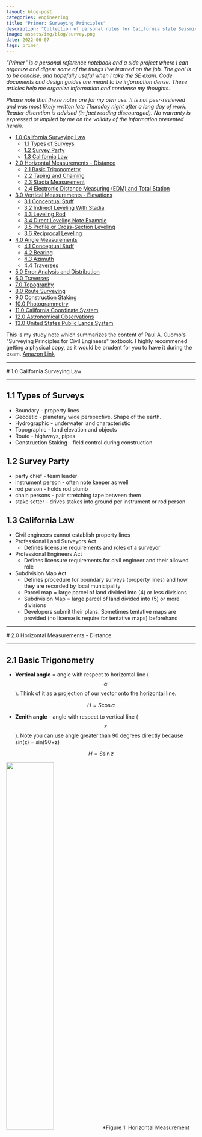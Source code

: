 ```yaml
---
layout: blog-post
categories: engineering
title: "Primer: Surveying Principles"
description: "Collection of personal notes for California state Seismic PE Exam"
image: assets/img/blog/survey.png
date: 2022-06-07
tags: primer
---
```


*"Primer" is a personal reference notebook and a side project where I can organize and digest some of the things I've learned on the job. The goal is to be concise, and hopefully useful when I take the SE exam. Code documents and design guides are meant to be information dense. These articles help me organize information and condense my thoughts.*

*Please note that these notes are for my own use. It is not peer-reviewed and was most likely written late Thursday night after a long day of work. Reader discretion is advised (in fact reading discouraged). No warranty is expressed or implied by me on the validity of the information presented herein.*


- [1.0 California Surveying Law](#10-california-surveying-law)
  * [1.1 Types of Surveys](#11-types-of-surveys)
  * [1.2 Survey Party](#12-survey-party)
  * [1.3 California Law](#13-california-law)
- [2.0 Horizontal Measurements - Distance](#20-horizontal-measurements---distance)
  * [2.1 Basic Trigonometry](#21-basic-trigonometry)
  * [2.2 Taping and Chaining](#22-taping-and-chaining)
  * [2.3 Stadia Measurement](#23-stadia-measurement)
  * [2.4 Electronic Distance Measuring (EDM) and Total Station](#24-electronic-distance-measuring--edm--and-total-station)
- [3.0 Vertical Measurements - Elevations](#30-vertical-measurements---elevations)
  * [3.1 Conceptual Stuff](#31-conceptual-stuff)
  * [3.2 Indirect Leveling With Stadia](#32-indirect-leveling-with-stadia)
  * [3.3 Leveling Rod](#33-leveling-rod)
  * [3.4 Direct Leveling Note Example](#34-direct-leveling-note-example)
  * [3.5 Profile or Cross-Section Leveling](#35-profile-or-cross-section-leveling)
  * [3.6 Reciprocal Leveling](#36-reciprocal-leveling)
- [4.0 Angle Measurements](#40-angle-measurements)
  * [4.1 Conceptual Stuff](#41-conceptual-stuff)
  * [4.2 Bearing](#42-bearing)
  * [4.3 Azimuth](#43-azimuth)
  * [4.4 Traverses](#44-traverses)
- [5.0 Error Analysis and Distribution](#50-error-analysis-and-distribution)
- [6.0 Traverses](#60-traverses)
- [7.0 Topography](#70-topography)
- [8.0 Route Surveying](#80-route-surveying)
- [9.0 Construction Staking](#90-construction-staking)
- [10.0 Photogrammetry](#100-photogrammetry)
- [11.0 California Coordinate System](#110-california-coordinate-system)
- [12.0 Astronomical Observations](#120-astronomical-observations)
- [13.0 United States Public Lands System](#130-united-states-public-lands-system)


This is my study note which summarizes the content of Paul A. Cuomo's "Surveying Principles for Civil Engineers" textbook. I highly recommened getting a physical copy, as it would be prudent for you to have it during the exam. [Amazon Link](https://www.amazon.com/Surveying-Principles-Civil-Engineers-2nd/dp/1888577940)





<div style="page-break-after: always;"></div>
<hr>
# 1.0 California Surveying Law
<hr>

## 1.1 Types of Surveys

* Boundary - property lines
* Geodetic - planetary wide perspective. Shape of the earth.
* Hydrographic - underwater land characteristic
* Topographic - land elevation and objects
* Route  - highways, pipes
* Construction Staking - field control during construction

## 1.2 Survey Party

* party chief - team leader
* instrument person - often note keeper as well
* rod person - holds rod plumb
* chain persons - pair stretching tape between them
* stake setter - drives stakes into ground per instrument or rod person

## 1.3 California Law
* Civil engineers cannot establish property lines
* Professional Land Surveyors Act
    * Defines licensure requirements and roles of a surveyor
* Professional Engineers Act
    * Defines licensure requirements for civil engineer and their allowed role
* Subdivision Map Act
    * Defines procedure for boundary surveys (property lines) and how they are recorded by local municipality
    * Parcel map = large parcel of land divided into (4) or less divisions
    * Subdivision Map = large parcel of land divided into (5) or more divisions
    * Developers submit their plans. Sometimes tentative maps are provided (no license is require for tentative maps) beforehand














<div style="page-break-after: always;"></div>
<hr>
# 2.0 Horizontal Measurements - Distance
<hr>

## 2.1 Basic Trigonometry

* **Vertical angle** = angle with respect to horizontal line ($$\alpha$$). Think of it as a projection of our vector onto the horizontal line.

$$H = S \cos \alpha$$

* **Zenith angle** - angle with respect to vertical line ($$z$$). Note you can use angle greater than 90 degrees directly because sin(z) = sin(90+z)

$$H = S \sin z$$

<img src="/assets/img/blog/survey1.png" style="width:50%;"/>
*Figure 1: Horizontal Measurement Trigonometry*


## 2.2 Taping and Chaining

* Taping and chaining involves two people measuring horizontal distance with **Gunter's chain** (66 ft) or a steel tape. Try to measure horizontal distance directly without using any trigonometry (use a **plumb bob** for leveling)
* Here are some useful unit conversions:

<img src="/assets/img/blog/survey2.png" style="width:50%;"/>
*Figure 2: Common Unit Conversion*

* There are three types of tapes: 1.) add tape, 2.) cut tape, and graduated tape. Their main difference is how the last feet is measured and calibrated (see figure below for an illustration. The rear chain-person holds the roll of tape. The forward chain-person holds near the zero mark.

<img src="/assets/img/blog/survey3.png" style="width:60%;"/>
*Figure 3: Different Type of Tape*


* Temperature correction can be applied with the following equation. Let c = the correction amount. To = 68<sup>o</sup>>F unless otherwise noted.
    * If T > To, the tape is hot and expanded which reads smaller, c is positive, real distance is actually larger
    * If T < To, the tape is cold and contracted which reads bigger, c is negative, real distance is actually smaller

$$c = (6.45 \times 10^{-6}) (T - T_o) L_{measured}$$

$$T_{true} = T_{measured} + c$$

* *Tip: When tape is measured at an incline. Make sure to correct for S, before calculating H*


## 2.3 Stadia Measurement
* Measuring distance with a lens w/ cross-hair and a rod. Distance can be indirectly deduced by reading the gap between cross-hair. Usually K = 100 ft and C is 0 ft unless otherwise noted.

$$distance = KI + C$$

* I is the crosshair reading as illustrated below:

<img src="/assets/img/blog/survey4.png" style="width:70%;"/>
*Figure 4: Stadia Cross Hair*

* **Very rare for reading to be level**, more often you the scope is slanted and need to adjust measurements. Referring to the figure below:

<img src="/assets/img/blog/survey5.png" style="width:90%;"/>
*Figure 5: Inclined Stadia Measurement*

1. Reading line AB = I, which is longer than actual because slanted scope
2. Convert to the effective rod intercept by first determining the vertical angle. **Note how the vertical angle corresponds in the figure above** ($$\alpha$$)

    $$I_1 = I \cos(\alpha)$$

3. Now the actual slanted distance (S) can be determined as we've shown before:

    $$S = K I_1 + c = KI \cos(\theta) + c$$

4. Finally let's convert to horizontal distance:

    $$H = S \cos(\alpha) = (KI \cos(\alpha) + c) \cos(\alpha)$$

    $$V = S \sin(\alpha) = (KI \cos(\alpha) + c) \sin(\alpha)$$


## 2.4 Electronic Distance Measuring (EDM) and Total Station

* EDM is essentially the high-tech version of stadia that is superior all around. Distance is measured by measuring wavelength of light as it is reflected. Occasionally, some error adjustment is required:
    * Constant prizm offset. Reduce distanced measured by 30 mm to 40 mm (because of internal reflector distance)
    * Varying atmospheric pressure adjustment (measured in ppm)

$$c = L_{measured} \times \frac{ppm}{1000000}$$

* Total station is the even more advanced version that allows for measurement of all distances and angles. No need to take notes when you have a total station.














<div style="page-break-after: always;"></div>
<hr>
# 3.0 Vertical Measurements - Elevations
<hr>

## 3.1 Conceptual Stuff

* All elevation is measured with respect to a **datum**. In the US, that datum is based on the **Mean Sea Level 1929 Adjustment (MSL29)**
* Here are some commonly used terminologies:
    * leveling circuit - our instrument which has a telescope for rod readings. Often rotation is restricted to only vertical axis (i.e. always horizontal)
    * (RR) rod reading
    * (HI) instrument height - usually refers to elevation at sightline. But may also refer to height of equipment itself
    * (BS) backsight - RR at the previous point of measurement. **associated with plus (+)**
    * (FS) foresight - RR at the next point of measurement. **associated with minus (-)**
    * (BM) benchmark - a location where we know the exact elevation (serves as control and error correction)
    * (TBM) temporary benchmark - not official, usually used by individuals for temporary purposes
    * (TP) turning point - point whose elevation is determined prior to moving the level
* Our instrument does not has to be placed in the middle of FS and BS (rotating 180 degree) each time. There is some freedom but our equipment should always be set up with equal distance to BS and FS to minimize curvature and refraction errors. If this is not possible (say that places our instrument in the middle of a river), then use **reciprocal leveling**

<img src="/assets/img/blog/survey6.png" style="width:75%;"/>
*Figure 6: Leveling Instrument*

Referring to the figure above, the procedure for leveling is as follows:

1. We know elevation at point X is 100 ft
2. From RR of BS, we read 4.5 ft 
3. => 100 + 4.5 = 104.5 ft is the elevation of HI

    $$HI = elev_{BS} + BS$$

4. Now rotate to the FS, we read RR of FS as 1.5 ft. Subtract this value to get elevation of FS.
5. => 104.5 - 1.5 = 103 ft is the elevation at Y

    $$elev_{FS} = HI - FS$$

6. Move instrument, FS becomes the new BS, repeat until done

* **Precise Leveling** - high order of accuracy. Used to furnish low-order work. Covers large area. More precise equipment is used.

## 3.2 Indirect Leveling With Stadia

* Use stadia as we have seen in the last chapter, but calculate "V" this time. Then add/subtract by given elevation
* Often we need to adjust by add/subtracting rod and instrument height:

<img src="/assets/img/blog/survey6.5.png" style="width:80%;"/>


## 3.3 Leveling Rod

* Rods can extend up to 13 ft, with 0 at the base. There are two types:
    * **self-reading rod** - Philadelphia rod (most popular)
    * **self-reducing rod** - Lenker rod. No notes need to be taken. Set zero at HI. Value increases from top to bottom

<img src="/assets/img/blog/survey7.png" style="width:100%;"/>
*Figure 7: Type of Leveling Rod*

## 3.4 Direct Leveling Note Example
Here is a sample note taken from the field. Note the sequence of calculation and how BS is associated with (+), and FS is associated with (-). Also note the summation check at the end to ensure no adjustment is needed.

<img src="/assets/img/blog/survey8.png" style="width:90%;"/>
*Figure 8: Leveling Note + Error Correction*

$$\sum BS - \sum FS = elev_{start} - elev_{end}$$

If the summation above does not calculate out, we need to smear the error in the "adjusted elevation column" as shown above.


## 3.5 Profile or Cross-Section Leveling

Involves obtaining elevation along a perpendicular line (used to determine a cross-section). The surveying note will now have a new column for **side shots (SS)**

$$elev_{SS} = HI - SS$$

<img src="/assets/img/blog/survey9.png" style="width:100%;"/>
*Figure 9: Profile Leveling*


## 3.6 Reciprocal Leveling
Occurs when instrument cannot be placed equi-distance between FS and BS (such as in the middle of a river). We are essentially averaging out the error.

Calculate ELEV with instrument 1, calculate ELEV with instrument 2. Average the results.

<img src="/assets/img/blog/survey10.png" style="width:100%;"/>
*Figure 10: Reciprocal Leveling*














<div style="page-break-after: always;"></div>
<hr>
# 4.0 Angle Measurements
<hr>


## 4.1 Conceptual Stuff

* Three types of angle measurements. Internal and exterior angle are shown below. Deflection angle is how much the equipment has rotated.

<img src="/assets/img/blog/survey11.png" style="width:90%;"/>
*Figure 11: Types of Angle Measurements*


## 4.2 Bearing

* **Bearing** = angle with respect to 4 quadrants. The reference **meridian** is usually North. The format of a bearing measurement is usually in the form of (North or South)(rotate toward)(West or East)(e.g. N35<sup>o</sup>>E)
* Interestingly, these quadrants are different from standard mathematics
* The bearing that is parallel but points in the opposite direction is called a **reverse bearing**


<img src="/assets/img/blog/survey12.png" style="width:70%;"/>
*Figure 12: Bearing Angles*

* The reference meridian can be of three types:
    * True - parallel to line drawn from north pole to south pole. Same everywhere on Earth at any point in time
    * Magnetic - taken by compass. Not equal to true meridian! Magnetic pole is constantly changing and depends on where you are on Earth
    * Grid - An imaginary grid is superimposed on to a map. Angle references this grid
* Difference between True meridian and Magnetic meridian = **magnetic declination**. 
    * Line where magnetic meridian = true meridian is called **agonic line**
    * The "topographic" line that shows the same magnetic declination is called **isogonic line**

<img src="/assets/img/blog/survey13.png" style="width:50%;"/>
*Figure 13: Isogonic Contours*


## 4.3 Azimuth

* Azimuth is a measurement that starts North and rotates **CLOCKWISE** ranging from 0 to 360 degrees.

<img src="/assets/img/blog/survey14.png" style="width:50%;"/>
*Figure 14: Azimuth*

* Same as above, Azimuth can either be 1.) true, 2.) magnetic, or 3.) grid.
* A common mistake is thinking 90 degrees = 180 degrees...


## 4.4 Traverses

* Traversing is the task of relating points through angles and distances. There is **Open Traverse** and **Closed Traverse**


<img src="/assets/img/blog/survey15.png" style="width:70%;"/>
*Figure 15: Open and Closed Traverse*


* For closed traverse, the internal angles must add up to the following where n = number of legs (e.g. triangle = 3)

$$\sum \theta_{interior} = (n-2)(180)$$

We will discuss traverses in detail in Chapter 6.













<div style="page-break-after: always;"></div>
<hr>
# 5.0 Error Analysis and Distribution
<hr>

It is impossible to measure things exactly without error. Sources of error can be systematic or random. Here is a list of potential sources:

* Procedure shortcomings
* Care exercised by surveyor
* Equipment calibration frequency
* Weather

**Level of Accuracy** is the measure of uncertainty regarding the survey overall. For any survey, you can exercise an extreme amount of care. In order to establish uniformity and prevent oversurveying (and reduce cost), Caltrans Survey Manual provides detailed specifications for classification of accuracy

<img src="/assets/img/blog/survey16.png" style="width:90%;"/>
*Figure 16: Caltrans Accuracy Standards*

Higher order survey is more accurate, but also take longer and is more costly.

* Accuracy => how close your observed value is to the true value
* Precision => how close together your repeated measurements are to each other (could be precise but inaccurate)



## 5.1 Data and Error

The figure below shows some example angle measurements.

<img src="/assets/img/blog/survey17.png" style="width:60%;"/>
*Figure 17: Error in Measurements*

* **Mean** of the measurements can be calculated as shown:

    $$\mu = \frac{\sum X_i}{N}$$

    * Where $$X_i$$ is the sum of all measurements, N is the number of measurements
    * For multiple angle measurements, simply average the seconds if degree and minute is unchanged.
    * Otherwise, add degree, minute, second separately, then use calculator function to automatically aggregate them. In the example above => 1600 degrees, 240 minutes, 579 seconds, then convert => (1604,9,39)

* **Residual** is the difference between each measurement and the mean (note that residual can be negative). Also sometimes referred to as deviation.

    $$r = X_i - \mu $$

* **Standard Deviation** is a measure of dispersion of data (how flat the bell curve is). One standard deviation of the mean value contains 68.27% of the sample. Variance is defined as $$\sigma^2$$

    $$\sigma = \pm \sqrt{\frac{\sum r^2}{N-1}}$$


<img src="/assets/img/blog/survey18.png" style="width:50%;"/>
*Figure 18: Standard Deviation*

* **Standard Error of the Mean** is a measure of uncertainty regarding the mean and is calculated as a function of sample size and standard deviation. If our sample is the entire population, then the standard error of the mean is zero. Smaller sample size = more uncertainty, and vice versa.

    $$\sigma_m = \pm \frac{\sigma}{\sqrt{N}}$$

    * In the example above, we had 16 measurements and the standard error of the mean is $$\pm 1$$", which means our average value is about 1" plus or minus from the true value. If we made 1,000,000 measurements, we would get even closer to the true value
    * This is what we usually referred to when we say we are uncertain to $$\pm x$$"


## 5.2 Groups of Measurements

Say you have a traverse with 4 courses. Each course you took 20 measurements. In this case:

* Number of groups = 4
* N of each group = 20

The total standard deviation of the entire group is calculated as:

$$\sigma_{sum} = \pm \sqrt{\sigma_1^2 + \sigma_2^2 + \sigma_3^2 + ... + \sigma_n^2}$$


<u>Example 1:</u> A party chief and his chainman can read the tape end to $$\pm 0.01$$ ft with a 100 ft tape. What is the uncertainty in a 1000 ft distance measurement? Note that each tape reading occurs "twice" (one at each end)

* Note that if $$n = 1$$, then $$\sigma_m = \sigma = \pm 0.01$$ ft
* But since the tape reading rely on two readings, the standard deviation needs to be modified slightly: $$\sigma_m = \pm 0.01$$ ft and $$n = 2$$, thus $$\sigma = \sigma_m \sqrt{n} = \pm 0.014$$ ft
* For a series of 10 grouped measurements: $$\sigma_{sum} = \sqrt{0.014^2 \times 10} = \pm 0.04$$ ft

<u>Example 2:</u> Three distance segments measured had uncertainty of +-0.05 ft. Another four distance segments measured had uncertainty of +- 0.1 ft. What is the total uncertainty in the seven segments?

$$\sigma_{sum} = \sqrt{ 0.05^2 \times 3 + 0.1^2 \times 4  } = \pm 0.218 ft$$

















<div style="page-break-after: always;"></div>
<hr>
# 6.0 Traverses
<hr>

## 6.1 Conceptual Stuff

Traverse is simply measuring distance and angles. Here are some definitions that you should know:

* **bearings** - horizontal angle measured
* **headings** - horizontal distance measured
* **Course or Leg** - course or leg of a traverse is described by a distance and an angle. The angle may be provided in bearing or azimuth

<img src="/assets/img/blog/survey19.png" style="width:45%;"/>
*Figure 19: Course or Leg*

* **Departure** - change in X-direction
* **Latitude** - change in Y-direction

<img src="/assets/img/blog/survey20.png" style="width:45%;"/>
*Figure 20: Departure and Latitude*


Here is a tip for quicker angle calculation. Think of cosine as projection. Since bearing is always provided with respect to vertical axis (N-S), the following always holds true:

$$latitude = \Delta Y = L \cos(\alpha)$$

$$departure = \Delta X = L \sin(\alpha)$$

Also make sure you assign the correct sign(+,-). If using azimuth, the sign is automatically taken care of.

Given departure and latitude, the overall course length can be calculated using Pythagorean Theorem (easiest), or any trig ratios (sin/cos/tan). This is called **inversing** the course.

$$L = \sqrt{\Delta X^2 + \Delta Y^2}$$


## 6.2 Closed Traverse

Closed traverse involves several courses that ultimately return to the starting point. The algebraic sum of departure and latitude should be zero. But this will never be the case no matter how careful the surveys performed. Error correction will need to be performed.

<img src="/assets/img/blog/survey21.png" style="width:90%;"/>
*Figure 21: Closed Traverse Notes Example*

The procedure for balancing a closed traverse is lengthy and involves 1.) first balancing bearing angle with interior angle 2.) then balancing departure and latitude, 3.) then balancing bearing angle again along with length based on adjusted dep. and lat. The procedure is as follows:

1. First balance the interior angles $$(n-2)\times 180^o$$
2. Revise bearing of each course based on adjusted interior angle (*adjusted bearing*)
3. Compute departure and latitude based on adjusted bearing (*uncorrected dep. & lat. based on adjusted bearing in the previous step*)
4. Compute error in departure (dx) and latitude (dy)
5. Adjust departure and latitude using compass rule (*adjusted dept. & lat.*)
6. Finally recalculate length and bearing angle with the adjusted departure and latitude (*length and bearing recalculated*)


There are three methods for error adjustment of closed traverses:

1. **transit rule** - adjustment in proportion to latitude. Use when angular measurement is considered more reliable

    $$C_x = \frac{lat_i}{\sum |lat_i|} \times dx$$

    $$C_y = \frac{lat_i}{\sum |lat_i|} \times dy$$

2. **compass rule** - adjustment in proportion to leg distance. Use when angular and linear measurements have equal reliability. Regarded as superior to transit rule.

    $$C_x = \frac{l}{L} \times dx$$

    $$C_y = \frac{l}{L} \times ly$$

    where:
    * "l" here is the length of a single course. NOT cumulative as was the case for open-traverse correction
    * "L" is the total length of traverse (perimeter)
    * "dx" and "dy" are the errors in dep. and lat.

3. **method of least square** - can be used in all cases and utilizes curve fitting. Mostly done through computer software. Too tedious by hand



To illustrate this process, we will do an example. Balance the following closed traverse with compass rule:

<img src="/assets/img/blog/survey22.png" style="width:50%;"/>
*Figure 22: Example Problem for Closed Traverse*

1. Balancing interior angle

    <img src="/assets/img/blog/survey22-1.png" style="width:65%;"/>

2. Adjust interior angle

    <img src="/assets/img/blog/survey22-2.png" style="width:65%;"/>

3. Compute new bearing based on adjusted interior angle

    <img src="/assets/img/blog/survey22-3.png" style="width:100%;"/>

4. Compute latitude and longitude based on bearing in step 3

    <img src="/assets/img/blog/survey22-4.png" style="width:90%;"/>

5. Calculate total and relative closure error

    <img src="/assets/img/blog/survey22-5.png" style="width:75%;"/>

6. Use Compass Rule to get adjusted lat. & dep.

    <img src="/assets/img/blog/survey22-6.png" style="width:90%;"/>

7. Recalculate final length and bearing angle

    <img src="/assets/img/blog/survey22-7.png" style="width:90%;"/>


## 6.3 Open Traverse

Open traverse does not start and end at the same location. It can be balanced only if the start and end points are known.

<img src="/assets/img/blog/survey23.png" style="width:45%;"/>
*Figure 23: Open Traverse*

The adjustment procedure is as noted:

1. Calculate the difference between calculated and known coordinates (dx, dy)
2. Compute total and relative error of closure

    $$d_{total} = \sqrt{dx^2 + dy^2}$$

    $$d_{relative} = \frac{d_{total}}{L}$$

3. Correction to departure is calculated as:

    $$C_x = \frac{l}{L} dx$$

4. Correction to latitude is calculated as:

    $$C_y = \frac{l}{L} dy$$

    where:

    "l" is the **cumulative** distance from the beginning point
    
    "L" is the total traverse distance

5. Correct the northings (Y-axis) based on the above equations
6. Correct the eastings (X-axis) based on the above equations
7. Compute the adjusted rectangular coordinates (pay attention to signs)
7. Adjust the length and bearing of each course accordingly based on the adjusted grid

$$\alpha = tan^{-1} (\frac{x_2 - x_1}{y_2 - y_1})$$

$$L = \sqrt{(x_2 - x_1)^2 + (y_2 - y_1)^2}$$



## 6.4 Rectangular Coordinates

Often, a coordinate (x,y) is assigned to the starting point. From the departure and latitude measurements, the coordinate of every other point can be determined. The process is simple but pay attention to signs! And:

$$departure = \Delta X$$

$$latitude = \Delta Y$$



## 6.5 Enclosed Area - DMD Method

Closed traverses must be balanced before calculating its area. The most common method is called **Double Meridian Distance** (DMD) method. Area is calculated by summing the product of latitude and DMD for each course.

$$A = \frac{\sum lat_i \times DMD_i}{2}$$

* Reference meridian (a vertical line) is drawn at the most westerly point
* Meridian Distance (MD) is the distance between this vertical line, to the mid point of any course. Refer to the figure below
* Make sure to calculate DMD for each course separately to avoid having error propagate through your calculation
* Divide by 43560 to convert from ft2 to acres

<img src="/assets/img/blog/survey24.png" style="width:95%;"/>
*Figure 24: DMD Method for Calculating Enclosed Area*





## 6.6 Enclosed Area - Criss Cross Method

Another more numerically convenient way of calculating enclosed area is the Criss Cross Method. But we need to get the grid (x,y) coordinates first before we can use this method. An example of this method is shown below.

<img src="/assets/img/blog/survey25.png" style="width:95%;"/>
*Figure 25: Criss Cross Method for Calculating Enclosed Area*












<div style="page-break-after: always;"></div>
<hr>
# 7.0 Topography
<hr>

## 7.1 Conceptual Stuff

* **Topography** - process of mapping elevations and physical features of a site in plan view. Also sometimes include annotations of natural or man-made features
* **Horizontal Control** - known point of line such as property line, centerline of highway, streets, etc.
* **Vertical Control** - known elevation/datum. Usually use the National Vertical Geodetic Datum (NVGD 1929) or the North American Vertical Datum of 1988 (NAVD 88)
* Three methods:
    1. Cross-section method - great for roads
    2. Grid method - great for contour
    3. Radial method - great for single point of interest

There is also photogrammetry which involve aerial photos. We will discuss this further in future chapters.


## 7.2 Cross-Section Method

* Mostly used for roads. Cross sections for elevations are taken at right angles (offset lines). Refer to the figure below. 

<img src="/assets/img/blog/survey26.png" style="width:100%;"/>
*Figure 26: Cross Section Method*

* Baseline (horizontal control) is usually the proposed centerline of a road or highway. Features and other point of interest are fully described in terms of:
    * vertical (its elevation)
    * horizontal (station along baseline + offset distance to feature)


## 7.3 Grid Method

* Method involves superimposing a grid onto an area of interest (divided into series of square regions). Refer to the figure below.

<img src="/assets/img/blog/survey27.png" style="width:80%;"/>
*Figure 27: Grid Method*

* Determine elevation at every intersection point. Then enter the data into a software to generate contour plot


## 7.4 Radial Topographic Survey

* Method commonly used to map a special point of interest. Start at a known point/elevation. Use stadia or total station an traverse to point of interest.


## 7.5 Reading Contour Maps

* Contour maps show lines of equal elevation
* The direction of a contour at any point is at right angles to the direction of steepest slope
* Contour lines cannot cross each other
* Slope (or gradient) can be determined by dividing elevation change by horizontal distance:

$$slope = \frac{\Delta elev}{\Delta x}$$

* Profile is kind of like a section cut on the contour:

<img src="/assets/img/blog/survey28.png" style="width:50%;"/>
*Figure 28: Contour Profile*

The figure below shows some of the common features of contour plot that you should recognize.

<img src="/assets/img/blog/survey29.png" style="width:100%;"/>
*Figure 29: Common Contour Features*








<div style="page-break-after: always;"></div>
<hr>
# 8.0 Route Surveying
<hr>

## 8.1 Conceptual Stuff

Route surveying usually involve two types of curves:
* **Horizontal curves** - curves in direction (e.g. ramps of highway or bridge)
    * mathematically circular
    * straight portions are called **tangents**
* **Vertical curves** - changes in elevation and slope
    * mathematically equal-tangent-parabolic
    * curve can be sag or crest

<img src="/assets/img/blog/survey29.1.png" style="width:50%;"/>


## 8.2 Horizontal Curves

Equation and elements of a circular horizontal curve is shown below:

<img src="/assets/img/blog/survey30.png" style="width:50%;"/>
*Figure 30: Temp*

Notations:
* C = long chord length from start to finish (straight line)
* D = degree of curvature
* E = external distance
* I (or $$\Delta$$) = interior angle, intersection angle
* I/2 = full deflection angle for the long chord
* L = length of curve
* M = middle ordinate
* PC (or TC or BC) = START. point of curvature, tangent-to-curve, beginning-of-curve
* PI (or V) = point of intersection, vertex, intersection of tangents
* POC = any point on the curve
* PT (or CT or EC) = END. point of tangency, curve-to-tangent, end of curve
* R = radius of curve
* T = tangent distance. Semi-tangent. (see diagram)


<u>Degree of Curvature</u>

Degree of curvature (D) is a measure of rate of change of rotation. Usually it is stated mathematically as 1 over radius of curvature:

$$\kappa = \frac{1}{\rho}$$

However, we like to express curvature as "degree per station" rather than per feet. Note how there is a direct relationship between D and R (knowing one automatically reveals the other)

$$D = \kappa = \frac{100 ft}{R} [radian]$$

$$D = \frac{5729.6^o}{R} [degrees]$$

For railroad projects with very large radius, the chord basis may be preferred:

$$sin(\frac{D}{2}) = \frac{50 ft}{R}$$


<u>Deflection Angle</u>

In the process of laying out a road, construction stakes must be installed at BC and EC and along the road at full stations (sometimes half if turn is sharp). 

**Deflection angle** is defined as the angle between the tangent and a chord (see figure below for clarification)

<img src="/assets/img/blog/survey31.png" style="width:50%;"/>
*Figure 31: Temp*

* $$\alpha$$ in the figure above is I, but could actually be any point on the curve
* $$\beta$$ is another useful geometric property to keep in mind

In essence, what we want is for any two points on a curve, how much should we turn? And what is the arc length between them?

<img src="/assets/img/blog/survey32.png" style="width:50%;"/>
*Figure 32: Temp*

The deflection angle ($$\delta$$) between point A and B is simply the arc length divided by the radius divide by 2:

$$\alpha = \frac{(AB)_{arc}}{R} [radians]$$

$$\alpha = \frac{(AB)_{arc}}{R} \times \frac{180}{\pi} [degrees]$$

$$\delta = \alpha /2$$

The chord length between point A and B:

$$(AB)_{chord} = 2 R sin(\delta)$$

The deflection angle per full station can be calculated as:

$$\delta = \frac{1}{2} \times \frac{100 ft}{R} [radians]$$

$$\delta = \frac{1}{2} \times \frac{100 ft}{R} \times \frac{180}{\pi} [degrees]$$

Another useful parameter is deflection angle per foot. To get the deflection angle at any station, simply multiply this value by the distance from BC to the point under consideration:

$$\delta /ft = \frac{I/2}{L}$$


From this exercise, we can sight the entire curve at BC by specifying how much to turn, and the corresponding chord distance.


<u>Tangent Offset</u>

Tangent offset can be calculated via the following

<img src="/assets/img/blog/survey33.png" style="width:50%;"/>
*Figure 33: Temp*




## 8.3 Vertical Curves

Vertical curves are used to transition between grades. They can be symmetric or asymmetric.

<img src="/assets/img/blog/survey34.png" style="width:50%;"/>
*Figure 34: Temp*

Notations:
* BVC, PVC = beginning of curve
* EVC, PVT = end of curve
* g1 = starting grade (%)
* g2 = ending grade (%)
* L = HORIZONTAL length of curve
* M = middle ordinate (usually very small)
* V, PI, PVI = vertex point

Since the grade typically very small. The chord distance (BVC to V and V to EVC) is essentially equal to the length of the curve.

Elevation of every point on the curve can be defined using a parabolic equation. A parabolic curve is completely defined by two grades and a horizontal length.

$$r = \frac{g_2 - g_1}{L}$$

$$y_{elev} = (r/2)x^2 +g_1 x + y_{BVC}$$

$$x_{crit} = \frac{-g1}{r}$$

$$M = \frac{|g_1-g_2| L}{8}$$

Units for length in stations (**sta**):
* $$g_1, g_2$$ is in whole percents (e.g. 2, -1.5)
* $$L, x$$ is in stations (e.g. 5.0, 6.5, 10.0)
* $$y_{BVC}$$ elevation is in feet

Units for length in feet (**ft**):
* $$g_1, g_2$$ is in decimals (e.g. 0.02, -0.015)
* $$L, x$$ is in ft (e.g. 500, 650, 1000)
* $$y_{BVC}$$ elevation is in feet

If elevation at PVI is given, can simply use the straight grade lines to back-calculate elevation at BVC. Similar for EVC.

$$y_{BVC} = y_{PVI} + g_1 L_1$$

If the curve is not symmetric, you may need to solve the length of curve on either side of PVI first:



A spreadsheet table could be set up to organize calculation:




## 8.4 Other Types of Curves

* **Compound Horizontal Curve** - two horizontal curve of different radius that lie on the same tangent. Analyze as two separate curves. All previous equations apply

<img src="/assets/img/blog/survey111.png" style="width:50%;"/>

* **Reverse Horizontal Curve** - same as above but the second curve flips curvature

<img src="/assets/img/blog/survey111.png" style="width:50%;"/>

* **Spiral Horizontal Curve** - Used to produce gradual transition from tangent to circular

<img src="/assets/img/blog/survey111.png" style="width:50%;"/>

  * TS = tangent to spiral
  * LS = length of spiral
  * SC = spiral to circle
  * $$\theta_s$$ = interior angle of spiral
  * D = curvature of circle
  * Length of spiral recommended to be a function of approach speed of vehicles. V is in mph, R is in feet

$$LS = \frac{1.6 (V)^3}{R}$$

  * LS can also be calculated as:

$$LS = \frac{100 \theta_s}{D/2}$$

  * Deflection angle for setting out the spiral can be calculated as:

$$\alpha = \frac{\theta_s}{3} \times (L/LS)^2$$

* **Asymmetrical Vertical Curve** - tangents are not equal. Analyze as two separate curves joined at the point of compound vertical curve (PCVC). Refer to page 67 of Cuomo text for more information and equations.

<img src="/assets/img/blog/survey111.png" style="width:50%;"/>




## 8.5 Estimating Earth Work



















<div style="page-break-after: always;"></div>
<hr>
# 9.0 Construction Staking
<hr>









<div style="page-break-after: always;"></div>
<hr>
# 10.0 Photogrammetry
<hr>




















<div style="page-break-after: always;"></div>
<hr>
# 11.0 California Coordinate System
<hr>



<div style="page-break-after: always;"></div>
<hr>
# 12.0 Astronomical Observations
<hr>



<div style="page-break-after: always;"></div>
<hr>
# 13.0 United States Public Lands System
<hr>

















Angle measurements
* Degree, Minute, Seconds Formula. Use built-in calculator function instead of calculating manually

$$decimal = degree + minute/60 + second/3600$$

* To convert the other way, for example 58.666 degrees:
    * 58 degrees
    * 0.666*60 = 39.96, round down to 39 minute
    * (0.666 - 39/60 ) * 3600 = 57.6, round to 57 seconds
    * 58 degrees, 39 minutes, 57 seconds






